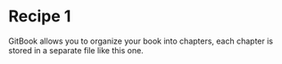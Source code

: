 # Recipe 1

GitBook allows you to organize your book into chapters, each chapter is stored in a separate file like this one.


